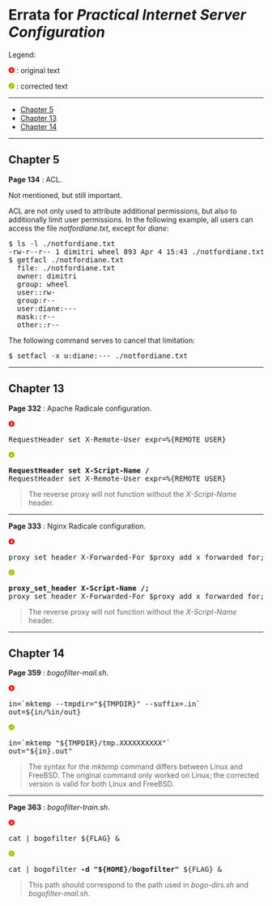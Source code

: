 # Errata for *Practical Internet Server Configuration*

Legend:

![No](images/no.png) : original text

![Yes](images/yes.png) : corrected text

---

* [Chapter 5](#Chapter_5)
* [Chapter 13](#Chapter_13)
* [Chapter 14](#Chapter_14)

---

## <a id="Chapter_5"></a>Chapter 5

**Page 134** : ACL.

Not mentioned, but still important.

ACL are not only used to attribute additional permissions, but also to additionally limit user permissions. In the following example, all users can access the file *notfordiane.txt*, except for *diane*:

<pre>
$ ls -l ./notfordiane.txt
-rw-r--r-- 1 dimitri wheel 893 Apr 4 15:43 ./notfordiane.txt
$ getfacl ./notfordiane.txt
  file: ./notfordiane.txt
  owner: dimitri
  group: wheel
  user::rw-
  group:r--
  user:diane:---
  mask::r--
  other::r--
</pre>

The following command serves to cancel that limitation:

<pre>$ setfacl -x u:diane:--- ./notfordiane.txt</pre>

---

## <a id="Chapter_13"></a>Chapter 13

**Page 332** : Apache Radicale configuration.

![No](images/no.png)
<pre>RequestHeader set X-Remote-User expr=%{REMOTE_USER}</pre>

![Yes](images/yes.png)
<pre><strong>RequestHeader set X-Script-Name /</strong>
RequestHeader set X-Remote-User expr=%{REMOTE_USER}</pre>

> The reverse proxy will not function without the *X-Script-Name* header.

---

**Page 333** : Nginx Radicale configuration.

![No](images/no.png)
<pre>proxy_set_header X-Forwarded-For $proxy_add_x_forwarded_for;</pre>

![Yes](images/yes.png)
<pre><strong>proxy_set_header X-Script-Name /;</strong>
proxy_set_header X-Forwarded-For $proxy_add_x_forwarded_for;</pre>

> The reverse proxy will not function without the *X-Script-Name* header.

---

## <a id="Chapter_14"></a>Chapter 14

**Page 359** : *bogofilter-mail.sh*.

![No](images/no.png)
<pre>in=`mktemp --tmpdir="${TMPDIR}" --suffix=.in`
out=${in/%in/out}</pre>

![Yes](images/yes.png)
<pre>in=`mktemp "${TMPDIR}/tmp.XXXXXXXXXX"`
out="${in}.out"</pre>

> The syntax for the *mktemp* command differs between Linux and FreeBSD. The original command only worked on Linux; the corrected version is valid for both Linux and FreeBSD.

---

**Page 363** : *bogofilter-train.sh*.

![No](images/no.png)
<pre>cat | bogofilter ${FLAG} &</pre>

![Yes](images/yes.png)
<pre>cat | bogofilter <strong>-d "${HOME}/bogofilter"</strong> ${FLAG} &</pre>

> This path should correspond to the path used in *bogo-dirs.sh* and *bogofilter-mail.sh*.
